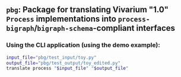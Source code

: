 ## `pbg`: Package for translating Vivarium "1.0" `Process` implementations into `process-bigraph`/`bigraph-schema`-compliant interfaces

### Using the CLI application (using the demo example):

```bash
input_file="pbg/test_input/toy.py"
output_file="pbg/test_output/toy_edited.py"
translate process "$input_file" "$output_file"
```